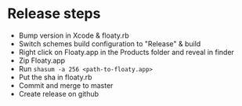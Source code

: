 # Release steps

* Bump version in Xcode & floaty.rb
* Switch schemes build configuration to "Release" & build
* Right click on Floaty.app in the Products folder and reveal in finder
* Zip Floaty.app
* Run `shasum -a 256 <path-to-floaty.app>`
* Put the sha in floaty.rb
* Commit and merge to master
* Create release on github